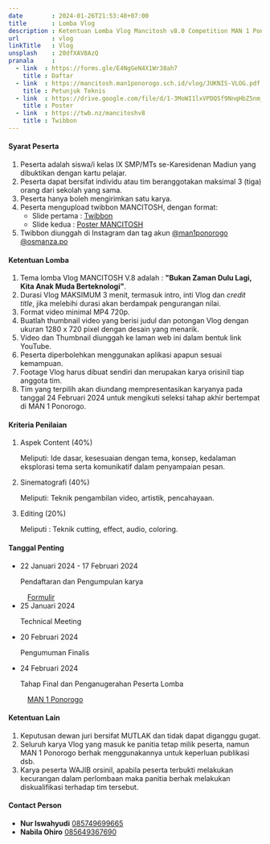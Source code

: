 ```yaml
---
date        : 2024-01-26T21:53:48+07:00
title       : Lomba Vlog
description : Ketentuan Lomba Vlog Mancitosh v8.0 Competition MAN 1 Ponorogo
url         : vlog
linkTitle   : Vlog
unsplash    : 20dfXAV8AzQ
pranala     :
  - link  : https://forms.gle/E4NgGeN4X1Wr38ah7
    title : Daftar
  - link  : https://mancitosh.man1ponorogo.sch.id/vlog/JUKNIS-VLOG.pdf
    title : Petunjuk Teknis
  - link  : https://drive.google.com/file/d/1-3MoWI1lxVPDQSf9NnqHbZ5nm_spXBP7/view
    title : Poster
  - link  : https://twb.nz/mancitoshv8
    title : Twibbon
---
```


#### Syarat Peserta

1. Peserta adalah siswa/i kelas IX SMP/MTs se-Karesidenan Madiun yang dibuktikan dengan kartu pelajar.
2. Peserta dapat bersifat individu atau tim beranggotakan maksimal 3 (tiga) orang dari sekolah yang sama.
3. Peserta hanya boleh mengirimkan satu karya.
4. Peserta mengupload twibbon MANCITOSH, dengan format:
   - Slide pertama : [Twibbon](https://twb.nz/mancitoshv8)
   - Slide kedua : [Poster MANCITOSH](https://drive.google.com/file/d/1-3MoWI1lxVPDQSf9NnqHbZ5nm_spXBP7/view)
5. Twibbon diunggah di Instagram dan tag akun [@man1ponorogo](https://instagram.com/man1ponorogo) [@osmanza.po](https://instagram.com/osmanza.po)

#### Ketentuan Lomba

1. Tema lomba Vlog MANCITOSH V.8 adalah : **"Bukan Zaman Dulu Lagi, Kita Anak Muda Berteknologi"**.
2. Durasi Vlog MAKSIMUM 3 menit, termasuk intro, inti Vlog dan *credit title*, jika melebihi durasi akan berdampak pengurangan nilai.
3. Format video minimal MP4 720p.
4. Buatlah thumbnail video yang berisi judul dan potongan Vlog dengan ukuran 1280 x 720 pixel dengan desain yang menarik.
5. Video dan Thumbnail diunggah ke laman web ini dalam bentuk link YouTube.
6. Peserta diperbolehkan menggunakan aplikasi apapun sesuai kemampuan.
7. Footage Vlog harus dibuat sendiri dan merupakan karya orisinil tiap anggota tim.
8. Tim yang terpilih akan diundang mempresentasikan karyanya pada tanggal 24 Februari 2024 untuk mengikuti seleksi tahap akhir bertempat di MAN 1 Ponorogo.

#### Kriteria Penilaian

1. Aspek Content (40%)

    Meliputi: Ide dasar, kesesuaian dengan tema, konsep, kedalaman eksplorasi tema serta komunikatif dalam penyampaian pesan.

2. Sinematografi (40%)

    Meliputi: Teknik pengambilan video, artistik, pencahayaan.

3. Editing (20%)

    Meliputi : Teknik cutting, effect, audio, coloring.

#### Tanggal Penting

<ul class="timeline">
    <li class="mb-4">
        <div class="fw-bold">22 Januari 2024 - 17 Februari 2024</div>
        <p>Pendaftaran dan Pengumpulan karya</p>
        <a href="https://forms.gle/E4NgGeN4X1Wr38ah7" target="_blank" class="btn btn-outline-warning rounded-pill px-3"><svg class="bi me-2" width="1em" height="1em"><use href="#check2-circle"></use></svg>Formulir</a>
    </li>
    <li class="mb-4">
        <div class="fw-bold">25 Januari 2024</div>
        <p>Technical Meeting</p>
    </li>
    <li class="mb-4">
        <div class="fw-bold">20 Februari 2024</div>
        <p>Pengumuman Finalis</p>
    </li>
    <li class="mb-4">
        <div class="fw-bold">24 Februari 2024</div>
        <p>Tahap Final dan Penganugerahan Peserta Lomba</p>
        <a href="https://maps.app.goo.gl/x7miEgZQWk5VyAGv9" target="_blank" class="btn btn-outline-warning rounded-pill px-3"><svg class="bi me-2" width="1em" height="1em"><use href="#geo-alt-fill"></use></svg>MAN 1 Ponorogo</a>
    </li>
</ul>

#### Ketentuan Lain

1. Keputusan dewan juri bersifat MUTLAK dan tidak dapat diganggu gugat.
2. Seluruh karya Vlog yang masuk ke panitia tetap milik peserta, namun MAN 1 Ponorogo berhak menggunakannya untuk keperluan publikasi dsb.
3. Karya peserta WAJIB orsinil, apabila peserta terbukti melakukan kecurangan dalam perlombaan maka panitia berhak melakukan diskualifikasi terhadap tim tersebut.

#### Contact Person

- **Nur Iswahyudi** [085749699665](https://wa.me/6285749699665)
- **Nabila Ohiro** [085649367690](https://wa.me/6285649367690)

